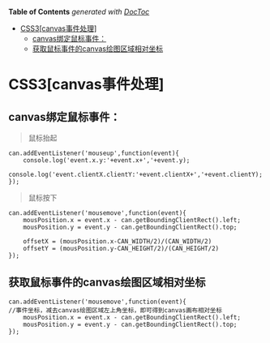 <!-- START doctoc generated TOC please keep comment here to allow auto update -->
<!-- DON'T EDIT THIS SECTION, INSTEAD RE-RUN doctoc TO UPDATE -->
**Table of Contents**  *generated with [DocToc](https://github.com/thlorenz/doctoc)*

- [CSS3[canvas事件处理]](#css3canvas%E4%BA%8B%E4%BB%B6%E5%A4%84%E7%90%86)
  - [canvas绑定鼠标事件：](#canvas%E7%BB%91%E5%AE%9A%E9%BC%A0%E6%A0%87%E4%BA%8B%E4%BB%B6)
  - [获取鼠标事件的canvas绘图区域相对坐标](#%E8%8E%B7%E5%8F%96%E9%BC%A0%E6%A0%87%E4%BA%8B%E4%BB%B6%E7%9A%84canvas%E7%BB%98%E5%9B%BE%E5%8C%BA%E5%9F%9F%E7%9B%B8%E5%AF%B9%E5%9D%90%E6%A0%87)

<!-- END doctoc generated TOC please keep comment here to allow auto update -->

# CSS3[canvas事件处理]

## canvas绑定鼠标事件：

> 鼠标抬起
~~~
can.addEventListener('mouseup',function(event){
	console.log('event.x.y:'+event.x+','+event.y);
	console.log('event.clientX.clientY:'+event.clientX+','+event.clientY);
});

~~~

> 鼠标按下

~~~
can.addEventListener('mousemove',function(event){
	mousPosition.x = event.x - can.getBoundingClientRect().left;
	mousPosition.y = event.y - can.getBoundingClientRect().top;
	
	offsetX = (mousPosition.x-CAN_WIDTH/2)/(CAN_WIDTH/2)
	offsetY = (mousPosition.y-CAN_HEIGHT/2)/(CAN_HEIGHT/2)
});
~~~

## 获取鼠标事件的canvas绘图区域相对坐标

~~~
can.addEventListener('mousemove',function(event){
//事件坐标，减去canvas绘图区域左上角坐标，即可得到canvas画布相对坐标
	mousPosition.x = event.x - can.getBoundingClientRect().left;
	mousPosition.y = event.y - can.getBoundingClientRect().top;
});
~~~
